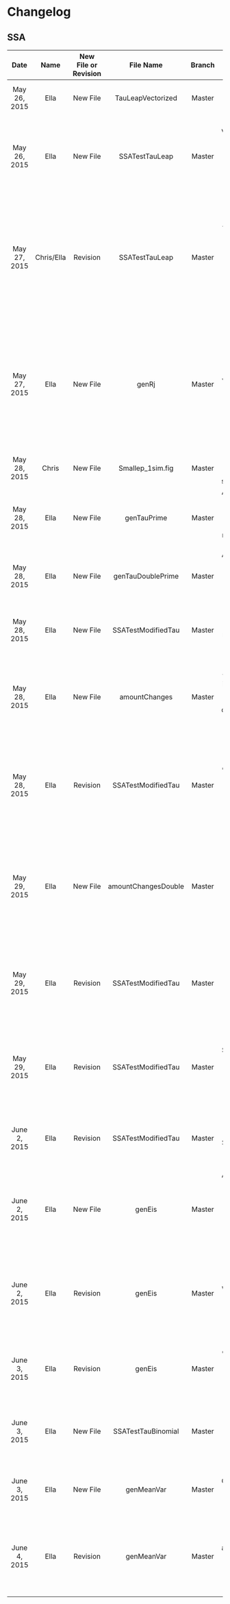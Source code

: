 # Changelog

## SSA


|Date   |Name   |New File or Revision   |File Name   |Branch   |Changes   |Problems Remaining   |
|:-:|:---:|:---:|:---:|:---:|:---:|:---:|
| May 26, 2015  | Ella  | New File  | TauLeapVectorized  |  Master |  Vectorized the loops |  Make compatible for more than 3 reactions |
| May 26, 2015  | Ella  | New File  | SSATestTauLeap  | Master  | Uses vectorization to calc. tau leap faster. Added an additional symbol for plotting 5 simulation.  | Method to prevent a substance from depletion. Consistency between simulations.  |
| May 27, 2015  | Chris/Ella  | Revision  | SSATestTauLeap  | Master |  Changed colours to ['b','r','g'] for [x1,x2,y] plots. Also added a list of symbols randomly selected when plotting. Changed symbol plot size to 12. | Incorporate modified poisson for determining critical reactions.  |
| May 27, 2015  | Ella |  New File |  genRj | Master  | Determines critical reations. Outputs a vector of 0's and 1's indicating which reactions are critical.   |  Integrating with main program. Using the outputed variable to determine whether tau generation needs to include critical reactions. Using Vectorization. |
| May 28, 2015  | Chris  |New File   |  Smallep_1sim.fig |  Master | Added figure of a plot with a small epsilon  | Speed up time |
| May 28, 2015  | Ella  |  New File | genTauPrime  | Master  | Add function to generate tau prime using non-critical reactions for j'  |  Integrating in main program |
| May 28, 2015 |  Ella | New File  | genTauDoublePrime  | Master  | Add function to generate tau double prime using exponential distribution  | Integrating in main program  |
|  May 28, 2015 | Ella  |New File   |  SSATestModifiedTau | Master  | Main program for modified tau leaping | Adding changes to X due to reactions during tau leap  |
|  May 28, 2015 |  Ella |  New File | amountChanges  | Master  |Generates the changes in amount of each substance during a give time period, tau   |  Error being generated when used with the genRj function (producing an empty matrix)  |
| May 28, 2015  | Ella  | Revision  | SSATestModifiedTau  | Master  | Added changes in x due to reactions when tau prime is used for tau | Add changes in x due to reactions when tau double prime is used for tau. Check to make sure reactants are not running out.  |
| May 29, 2015  | Ella |  New File | amountChangesDouble  | Master  | Generates changes in amounts of each species if tau is selected as tau double prime. One non-critical reaction occurs  | Integrating function in main program  |
| May 29, 2015  | Ella  | Revision  | SSATestModifiedTau  | Master  | Includes integration of function for changes in amounts of each species if tau = tau double prime  | Amounts of species is still going below 0  |
| May 29, 2015  | Ella  | Revision  | SSATestModifiedTau  | Master  | Reduced number of SSA steps to prevent amount of species from dropping below zero  | Test different numbers of SSA steps  (ie 30, 5) |
| June 2, 2015 | Ella |Revision| SSATestModifiedTau | Master | Changed number of SSA steps to 5| The time is going over the max time defined at the beginning of the program|
| June 2, 2015 | Ella | New File | genEis | Master | Add function to generate epsilon value for each species (to be used for binomial tau leaping) | Integrate with main program. Input orders of each reaction instead of calculating in the program|
| June 2, 2015 | Ella | Revision | genEis | Master | Change to using case instead of if statements. Will allow for higher order reactions to be added later if needed | Integrating with main program | 
| June 3, 2015 | Ella | Revision | genEis | Master | Add an output of gis since it is required for the tau prime generation | Integrating with main program | 
| June 3, 2015 | Ella | New File | SSATestTauBinomial | Master | Uses new method for calculating tau prime | Increasing speed for longer time periods. Enabling longer time periods | 
| June 3, 2015 | Ella | New File | genMeanVar | Master | Generate tau prime using new method | Checking the formulas for the max term in the means and variances|
| June 4, 2015 | Ella | Revision | genMeanVar | Master | Changed equations for mean and variance so that the search for "max" only checks the top term | Increasing speed | 
